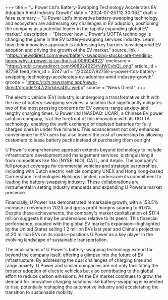 +++
title = "U Power Ltd's Battery-Swapping Technology Accelerates EV Adoption Amid Industry Growth"
date = "2024-07-25T12:30:06Z"
draft = false
summary = "U Power Ltd's innovative battery-swapping technology and ecosystem are addressing key challenges in EV adoption, positioning the company as a potential leader in the rapidly expanding global EV market."
description = "Discover how U Power's UOTTA technology is changing the game in the EV battery-swapping services industry. Learn how their innovative approach is addressing key barriers to widespread EV adoption and driving the growth of the EV market."
source_link = "https://newsdirect.com/news/battery-swapping-stocks-are-trending-heres-why-u-power-is-on-the-list-908924923"
enclosure = "https://public.newsdirect.com/908924923/NJWCybQL.png"
article_id = 92758
feed_item_id = 5247
url = "/202407/92758-u-power-ltds-battery-swapping-technology-accelerates-ev-adoption-amid-industry-growth"
qrcode = "https://cdn.newsramp.app/news-direct/qrcode/247/25/kiteJ4SU.webp"
source = "News Direct"
+++

<p>The electric vehicle (EV) industry is undergoing a transformative shift with the rise of battery-swapping services, a solution that significantly mitigates two of the most pressing concerns for EV owners: range anxiety and lengthy charging times. U Power Ltd (NASDAQ: UCAR), a Chinese EV power solution company, is at the forefront of this innovation with its UOTTA technology, enabling the swift exchange of depleted batteries for fully charged ones in under five minutes. This advancement not only enhances convenience for EV users but also lowers the cost of ownership by allowing customers to lease battery packs instead of purchasing them outright.</p><p>U Power's comprehensive approach extends beyond technology to include infrastructure development and management services, distinguishing it from competitors like Nio (NYSE: NIO), CATL, and Ample. The company's full product coverage for commercial vehicles and strategic partnerships, including with Dutch electric vehicle company UNEX and Hong Kong-based Cornerstone Technologies Holdings Limited, underscore its commitment to leading the battery-swapping industry. These collaborations are instrumental in setting industry standards and expanding U Power's market presence.</p><p>Financially, U Power has demonstrated remarkable growth, with a 153.5% increase in revenue in 2023 and gross profit margins soaring to 61.6%. Despite these achievements, the company's market capitalization of $17.4 million suggests it may be undervalued relative to its peers. This financial performance, coupled with the global EV market's expansion—highlighted by the United States selling 1.2 million EVs last year and China's projection of 20 million EVs on its roads—positions U Power as a key player in the evolving landscape of sustainable transportation.</p><p>The implications of U Power's battery-swapping technology extend far beyond the company itself, offering a glimpse into the future of EV infrastructure. By addressing the dual challenges of charging time and range anxiety, U Power and similar companies are not only facilitating the broader adoption of electric vehicles but also contributing to the global effort to reduce carbon emissions. As the EV market continues to grow, the demand for innovative charging solutions like battery-swapping is expected to rise, potentially reshaping the automotive industry and accelerating the transition to sustainable mobility.</p>